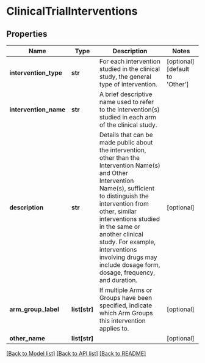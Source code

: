 # ClinicalTrialInterventions

## Properties
Name | Type | Description | Notes
------------ | ------------- | ------------- | -------------
**intervention_type** | **str** | For each intervention studied in the clinical study, the general type of intervention. | [optional] [default to 'Other']
**intervention_name** | **str** | A brief descriptive name used to refer to the intervention(s) studied in each arm of the clinical study. | 
**description** | **str** | Details that can be made public about the intervention, other than the Intervention Name(s) and Other Intervention Name(s), sufficient to distinguish the intervention from other, similar interventions studied in the same or another clinical study. For example, interventions involving drugs may include dosage form, dosage, frequency, and duration. | [optional] 
**arm_group_label** | **list[str]** | If multiple Arms or Groups have been specified, indicate which Arm Groups this intervention applies to. | [optional] 
**other_name** | **list[str]** |  | [optional] 

[[Back to Model list]](../README.md#documentation-for-models) [[Back to API list]](../README.md#documentation-for-api-endpoints) [[Back to README]](../README.md)

